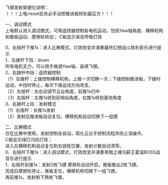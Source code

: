 飞镖发射架键位说明：  
！！！上电/reset前务必手动把推进板转到最后方！！！

一、调试模式  
上电默认进入调试模式，可用遥控器控制各电机运动，包括Yaw轴角度、横移机构和推板运动、摩擦轮转动； 
C板显示渐变呼吸灯效

0、右摇杆下推1s：进入比赛模式，灯效改变并演奏最终幻想战斗胜利音乐进行提示  
1、右拨杆下挡：down  
  所有电机无力，可以用手微调Yaw轴、装填飞镖。  
2、右拨杆中挡：遥控器控制  
（1）左拨杆：上拨控制横移机构，上拨一次切换一次；下拨控制推进板，下拨时运动，中挡时停止，每次下拨运动方向改变。  
（2）左摇杆：左右动调节云台角度，前推1s归中  
（3）右摇杆：左推1s转到前哨站角度，右推1s转到基地角度  
3、右拨杆上挡：发射模式  
（1）右摇杆：长推1s发射  
（2）发射后推进板自动复位，横移机构自动切换下一组镖  

二、比赛模式  
仅在比赛中使用，发射控制全自动，简化云台手控制流程并防止误操作。  
C板显示绿灯闪烁灯效；  
进入后横移机构自动复位到右锁死位置，发射计数自动清零。  
0、右摇杆下推1s：进入调试模式，灯效改变并演奏黑暗之魂乌薪王葛温BOSS战音乐进行提示  
1、右摇杆前推1s：发射2枚飞镖
摩擦轮自动开启，推板推出2枚飞镖。  
完成后摩擦轮停止，推板复位，横移机构切换下一组飞镖。  
再前推1s，发射剩下两枚飞镖。  
